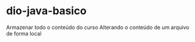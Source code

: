 # dio-java-basico
Armazenar todo o conteúdo do curso
Alterando o conteúdo de um arquivo de forma local